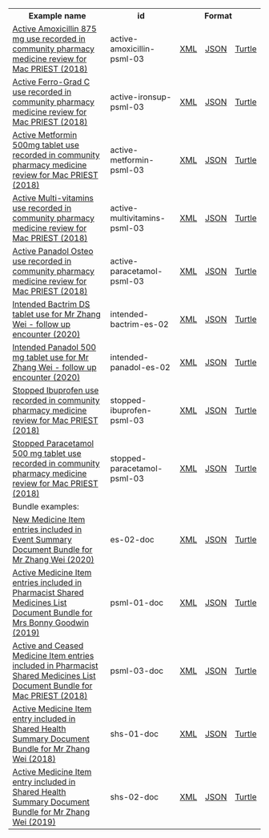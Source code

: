 <table class="list" width="100%">            
   <tr>
     <th>Example name</th>
     <th>id</th>
     <th colspan="3">Format</th>
   </tr>
   <tr>
      <td><a href="MedicationStatement-active-amoxicillin-psml-03.html">Active Amoxicillin 875 mg use recorded in community pharmacy medicine review for Mac PRIEST (2018)</a></td>
      <td>active-amoxicillin-psml-03</td>
      <td><a href="Medication-active-amoxicillin-psml-03.xml.html">XML</a></td>
      <td><a href="Medication-active-amoxicillin-psml-03.json.html">JSON</a></td>
      <td><a href="Medication-active-amoxicillin-psml-03.ttl.html">Turtle</a></td>
   </tr>
   <tr>
      <td><a href="MedicationStatement-active-ironsup-psml-03.html">Active Ferro-Grad C use recorded in community pharmacy medicine review for Mac PRIEST (2018)</a></td>
      <td>active-ironsup-psml-03</td>
      <td><a href="Medication-active-ironsup-psml-03.xml.html">XML</a></td>
      <td><a href="Medication-active-ironsup-psml-03.json.html">JSON</a></td>
      <td><a href="Medication-active-ironsup-psml-03.ttl.html">Turtle</a></td>
   </tr>
   <tr>
      <td><a href="MedicationStatement-active-metformin-psml-03.html">Active Metformin 500mg tablet use recorded in community pharmacy medicine review for Mac PRIEST (2018)</a></td>
      <td>active-metformin-psml-03</td>
      <td><a href="Medication-active-metformin-psml-03.xml.html">XML</a></td>
      <td><a href="Medication-active-metformin-psml-03.json.html">JSON</a></td>
      <td><a href="Medication-active-metformin-psml-03.ttl.html">Turtle</a></td>
   </tr>
   <tr>
      <td><a href="MedicationStatement-active-multivitamins-psml-03.html">Active Multi-vitamins use recorded in community pharmacy medicine review for Mac PRIEST (2018)</a></td>
      <td>active-multivitamins-psml-03</td>
      <td><a href="Medication-active-multivitamins-psml-03.xml.html">XML</a></td>
      <td><a href="Medication-active-multivitamins-psml-03.json.html">JSON</a></td>
      <td><a href="Medication-active-multivitamins-psml-03.ttl.html">Turtle</a></td>
   </tr>
   <tr>
      <td><a href="MedicationStatement-active-paracetamol-psml-03.html">Active Panadol Osteo use recorded in community pharmacy medicine review for Mac PRIEST (2018)</a></td>
      <td>active-paracetamol-psml-03</td>
      <td><a href="Medication-active-paracetamol-psml-03.xml.html">XML</a></td>
      <td><a href="Medication-active-paracetamol-psml-03.json.html">JSON</a></td>
      <td><a href="Medication-active-paracetamol-psml-03.ttl.html">Turtle</a></td>
   </tr>
   <tr>
      <td><a href="MedicationStatement-intended-bactrim-es-02.html">Intended Bactrim DS tablet use for Mr Zhang Wei - follow up encounter (2020)</a></td>
      <td>intended-bactrim-es-02</td>
      <td><a href="Medication-intended-bactrim-es-02.xml.html">XML</a></td>
      <td><a href="Medication-intended-bactrim-es-02.json.html">JSON</a></td>
      <td><a href="Medication-intended-bactrim-es-02.ttl.html">Turtle</a></td>
   </tr>
   <tr>
      <td><a href="MedicationStatement-intended-panadol-es-02.html">Intended Panadol 500 mg tablet use for Mr Zhang Wei - follow up encounter (2020)</a></td>
      <td>intended-panadol-es-02</td>
      <td><a href="Medication-intended-panadol-es-02.xml.html">XML</a></td>
      <td><a href="Medication-intended-panadol-es-02.json.html">JSON</a></td>
      <td><a href="Medication-intended-panadol-es-02.ttl.html">Turtle</a></td>
   </tr>
   <tr>
      <td><a href="MedicationStatement-stopped-ibuprofen-psml-03.html">Stopped Ibuprofen use recorded in community pharmacy medicine review for Mac PRIEST (2018)</a></td>
      <td>stopped-ibuprofen-psml-03</td>
      <td><a href="Medication-stopped-ibuprofen-psml-03.xml.html">XML</a></td>
      <td><a href="Medication-stopped-ibuprofen-psml-03.json.html">JSON</a></td>
      <td><a href="Medication-stopped-ibuprofen-psml-03.ttl.html">Turtle</a></td>
   </tr>
   <tr>
      <td><a href="MedicationStatement-stopped-paracetamol-psml-03.html">Stopped Paracetamol 500 mg tablet use recorded in community pharmacy medicine review for Mac PRIEST (2018)</a></td>
      <td>stopped-paracetamol-psml-03</td>
      <td><a href="Medication-stopped-paracetamol-psml-03.xml.html">XML</a></td>
      <td><a href="Medication-stopped-paracetamol-psml-03.json.html">JSON</a></td>
      <td><a href="Medication-stopped-paracetamol-psml-03.ttl.html">Turtle</a></td>
   </tr>
    <tr>
      <td colspan="5">Bundle examples:</td>
   </tr>
   <tr>
      <td><a href="Bundle-es-02-doc.html">New Medicine Item entries included in Event Summary Document Bundle for Mr Zhang Wei (2020)</a></td>
      <td>es-02-doc</td>
      <td><a href="Bundle-es-02-doc.xml.html">XML</a></td>
      <td><a href="Bundle-es-02-doc.json.html">JSON</a></td>
      <td><a href="Bundle-es-02-doc.ttl.html">Turtle</a></td>
   </tr>
   <tr>
      <td><a href="Bundle-psml-01-doc.html">Active Medicine Item entries included in Pharmacist Shared Medicines List Document Bundle for Mrs Bonny Goodwin (2019)</a></td>
      <td>psml-01-doc</td>
      <td><a href="Bundle-psml-01-doc.xml.html">XML</a></td>
      <td><a href="Bundle-psml-01-doc.json.html">JSON</a></td>
      <td><a href="Bundle-psml-01-doc.ttl.html">Turtle</a></td>
   </tr>
   <tr>
      <td><a href="Bundle-psml-03-doc.html">Active and Ceased Medicine Item entries included in Pharmacist Shared Medicines List Document Bundle for Mac PRIEST (2018)</a></td>
      <td>psml-03-doc</td>
      <td><a href="Bundle-psml-03-doc.xml.html">XML</a></td>
      <td><a href="Bundle-psml-03-doc.json.html">JSON</a></td>
      <td><a href="Bundle-psml-03-doc.ttl.html">Turtle</a></td>
   </tr> 
   <tr>
      <td><a href="Bundle-shs-01-doc.html">Active Medicine Item entry included in Shared Health Summary Document Bundle for Mr Zhang Wei (2018)</a></td>
      <td>shs-01-doc</td>
      <td><a href="Bundle-shs-01-doc.xml.html">XML</a></td>
      <td><a href="Bundle-shs-01-doc.json.html">JSON</a></td>
      <td><a href="Bundle-shs-01-doc.ttl.html">Turtle</a></td>
   </tr>      
   <tr>
      <td><a href="Bundle-shs-02-doc.html">Active Medicine Item entry included in Shared Health Summary Document Bundle for Mr Zhang Wei (2019)</a></td>
      <td>shs-02-doc</td>
      <td><a href="Bundle-shs-02-doc.xml.html">XML</a></td>
      <td><a href="Bundle-shs-02-doc.json.html">JSON</a></td>
      <td><a href="Bundle-shs-02-doc.ttl.html">Turtle</a></td>
   </tr>             
</table>